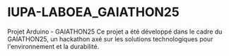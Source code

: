 # IUPA-LABOEA_GAIATHON25
Projet Arduino - GAIATHON25 Ce projet a été développé dans le cadre du GAIATHON25, un hackathon axé sur les solutions technologiques pour l'environnement et la durabilité. 
